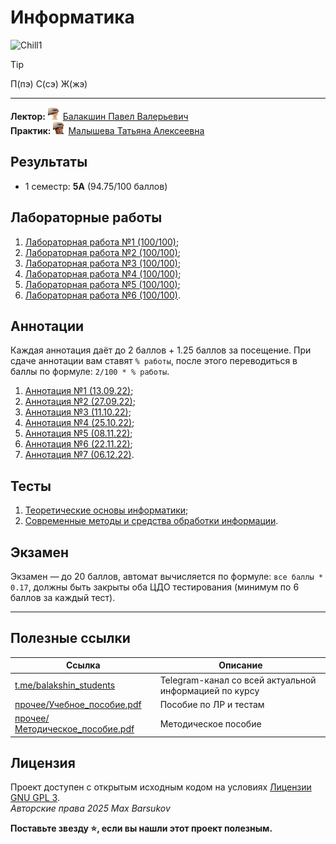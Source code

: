 # Информатика

<img alt="Chill1" src="https://github.com/maxbarsukov/itmo/blob/master/.docs/chill1.gif" height="190">

> [!TIP]
> П(пэ) С(сэ) Ж(жэ)

---

**Лектор:** <a href="https://github.com/maxbarsukov/itmo/blob/master/.docs/tap-tap/README.md"><img alt="balakshin" src="https://github.com/maxbarsukov/itmo/blob/master/.docs/tap-tap/balakshin.gif" height="20"></a> [Балакшин Павел Валерьевич](https://my.itmo.ru/persons/125598) \
**Практик:** <a href="https://github.com/maxbarsukov/itmo/blob/master/.docs/tap-tap/README.md"><img alt="malysheva" src="https://github.com/maxbarsukov/itmo/blob/master/.docs/tap-tap/malysheva.gif" height="20"></a> [Малышева Татьяна Алексеевна](https://my.itmo.ru/persons/165275)

## Результаты

- 1 семестр: **5A** (94.75/100 баллов)

## Лабораторные работы

1. [Лабораторная работа №1 (100/100)](./лабораторные/lab1/);
2. [Лабораторная работа №2 (100/100)](./лабораторные/lab2/);
3. [Лабораторная работа №3 (100/100)](./лабораторные/lab3/);
4. [Лабораторная работа №4 (100/100)](./лабораторные/lab4/);
5. [Лабораторная работа №5 (100/100)](./лабораторные/lab5/);
6. [Лабораторная работа №6 (100/100)](./лабораторные/lab6/).

## Аннотации

Каждая аннотация даёт до 2 баллов + 1.25 баллов за посещение. При сдаче аннотации вам ставят `% работы`, после этого переводиться в баллы по формуле: `2/100 * % работы`.

1. [Аннотация №1 (13.09.22)](./аннотации/13.09.2022%20%D0%91%D0%B0%D1%80%D1%81%D1%83%D0%BA%D0%BE%D0%B2.pdf);
2. [Аннотация №2 (27.09.22)](./аннотации/27.09.2022%20%D0%91%D0%B0%D1%80%D1%81%D1%83%D0%BA%D0%BE%D0%B2.pdf);
3. [Аннотация №3 (11.10.22)](./аннотации/11.10.2022%20%D0%91%D0%B0%D1%80%D1%81%D1%83%D0%BA%D0%BE%D0%B2.pdf);
4. [Аннотация №4 (25.10.22)](./аннотации/25.10.2022%20%D0%91%D0%B0%D1%80%D1%81%D1%83%D0%BA%D0%BE%D0%B2.pdf);
5. [Аннотация №5 (08.11.22)](./аннотации/08.11.2022%20%D0%91%D0%B0%D1%80%D1%81%D1%83%D0%BA%D0%BE%D0%B2.pdf);
6. [Аннотация №6 (22.11.22)](./аннотации/22.11.2022%20%D0%91%D0%B0%D1%80%D1%81%D1%83%D0%BA%D0%BE%D0%B2.pdf);
7. [Аннотация №7 (06.12.22)](./аннотации/06.12.2022%20%D0%91%D0%B0%D1%80%D1%81%D1%83%D0%BA%D0%BE%D0%B2.pdf).

## Тесты

1. [Теоретические основы информатики](./тесты/1.%20Теоретические%20основы%20информатики/);
2. [Современные методы и средства обработки информации](./тесты/2.%20Современные%20методы%20и%20средства%20обработки%20информации/).

## Экзамен

Экзамен — до 20 баллов, автомат вычисляется по формуле: `все баллы * 0.17`, должны быть закрыты оба ЦДО тестирования (минимум по 6 баллов за каждый тест).

---

## Полезные ссылки

| Ссылка | Описание |
| --- | --- |
| [t.me/balakshin_students](https://t.me/balakshin_students) | Telegram-канал со всей актуальной информацией по курсу |
| [прочее/Учебное_пособие.pdf](./прочее/Учебное_пособие.pdf) | Пособие по ЛР и тестам |
| [прочее/Методическое_пособие.pdf](./прочее/Методическое_пособие.pdf) | Методическое пособие |

## Лицензия <a name="license"></a>

Проект доступен с открытым исходным кодом на условиях [Лицензии GNU GPL 3](https://opensource.org/license/gpl-3-0/). \
*Авторские права 2025 Max Barsukov*

**Поставьте звезду :star:, если вы нашли этот проект полезным.**

